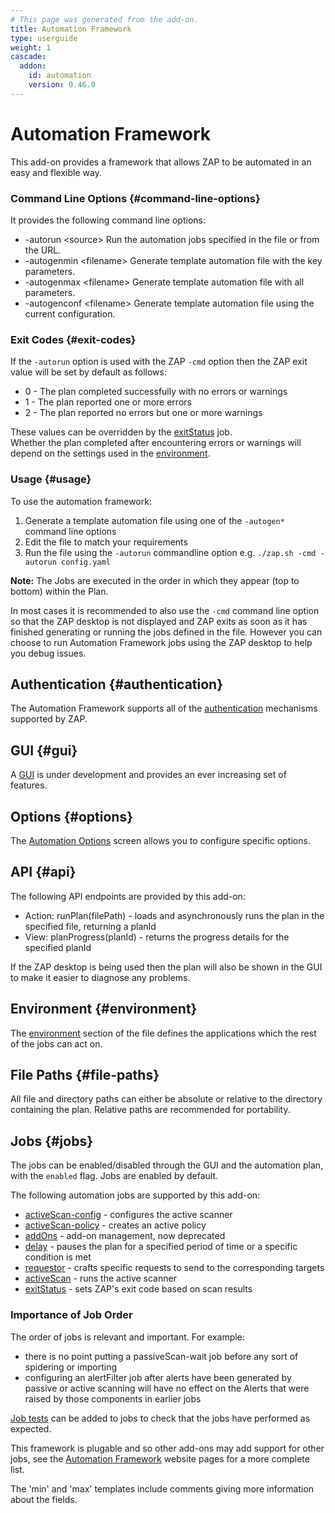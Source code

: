 ```yaml
---
# This page was generated from the add-on.
title: Automation Framework
type: userguide
weight: 1
cascade:
  addon:
    id: automation
    version: 0.46.0
---
```


# Automation Framework

This add-on provides a framework that allows ZAP to be automated in an easy and flexible way.

### Command Line Options {#command-line-options}

It provides the following command line options:

* -autorun \<source\> Run the automation jobs specified in the file or from the URL.
* -autogenmin \<filename\> Generate template automation file with the key parameters.
* -autogenmax \<filename\> Generate template automation file with all parameters.
* -autogenconf \<filename\> Generate template automation file using the current configuration.

### Exit Codes {#exit-codes}

If the `-autorun` option is used with the ZAP `-cmd` option then the ZAP exit value will be set by default as follows:

* 0 - The plan completed successfully with no errors or warnings
* 1 - The plan reported one or more errors
* 2 - The plan reported no errors but one or more warnings

These values can be overridden by the [exitStatus](/docs/desktop/addons/automation-framework/job-exitstatus/) job.  
Whether the plan completed after encountering errors or warnings will depend on the settings used in the [environment](/docs/desktop/addons/automation-framework/environment/).

### Usage {#usage}

To use the automation framework:

1. Generate a template automation file using one of the `-autogen*` command line options
2. Edit the file to match your requirements
3. Run the file using the `-autorun` commandline option e.g. `./zap.sh -cmd -autorun config.yaml`

**Note:** The Jobs are executed in the order in which they appear (top to bottom) within the Plan.


In most cases it is recommended to also use the `-cmd` command line option so that the ZAP desktop is not displayed
and ZAP exits as soon as it has finished generating or running the jobs defined in the file.
However you can choose to run Automation Framework jobs using the ZAP desktop to help you debug issues.

## Authentication {#authentication}

The Automation Framework supports all of the [authentication](/docs/desktop/addons/automation-framework/authentication/) mechanisms supported by ZAP.

## GUI {#gui}

A [GUI](/docs/desktop/addons/automation-framework/gui/) is under development and provides an ever increasing set of features.

## Options {#options}

The [Automation Options](/docs/desktop/addons/automation-framework/options/) screen allows you to configure specific options.

## API {#api}

The following API endpoints are provided by this add-on:

* Action: runPlan(filePath) - loads and asynchronously runs the plan in the specified file, returning a planId
* View: planProgress(planId) - returns the progress details for the specified planId

If the ZAP desktop is being used then the plan will also be shown in the GUI to make it easier to diagnose any problems.

## Environment {#environment}

The [environment](/docs/desktop/addons/automation-framework/environment/) section of the file defines the applications which the rest of the jobs can act on.

## File Paths {#file-paths}

All file and directory paths can either be absolute or relative to the directory containing the plan. Relative paths are recommended for portability.

## Jobs {#jobs}

The jobs can be enabled/disabled through the GUI and the automation plan, with the `enabled` flag. Jobs are enabled by default.


The following automation jobs are supported by this add-on:

* [activeScan-config](/docs/desktop/addons/automation-framework/job-ascanconfig/) - configures the active scanner
* [activeScan-policy](/docs/desktop/addons/automation-framework/job-ascanpolicy/) - creates an active policy
* [addOns](/docs/desktop/addons/automation-framework/job-addons/) - add-on management, now deprecated
* [delay](/docs/desktop/addons/automation-framework/job-delay/) - pauses the plan for a specified period of time or a specific condition is met
* [requestor](/docs/desktop/addons/automation-framework/job-requestor/) - crafts specific requests to send to the corresponding targets
* [activeScan](/docs/desktop/addons/automation-framework/job-ascan/) - runs the active scanner
* [exitStatus](/docs/desktop/addons/automation-framework/job-exitstatus/) - sets ZAP's exit code based on scan results

### Importance of Job Order

The order of jobs is relevant and important. For example:

* there is no point putting a passiveScan-wait job before any sort of spidering or importing
* configuring an alertFilter job after alerts have been generated by passive or active scanning will have no effect on the Alerts that were raised by those components in earlier jobs


[Job tests](/docs/desktop/addons/automation-framework/tests/) can be added to jobs to check that the jobs have performed as expected.


This framework is plugable and so other add-ons may add support for other jobs, see the
[Automation Framework](/docs/automate/automation-framework/) website pages for a more complete list.


The 'min' and 'max' templates include comments giving more information about the fields.
